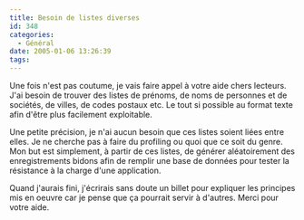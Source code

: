 ```yaml
---
title: Besoin de listes diverses
id: 348
categories:
  - Général
date: 2005-01-06 13:26:39
tags:
---
```


Une fois n'est pas coutume, je vais faire appel à votre aide chers lecteurs. J'ai besoin de trouver des listes de prénoms, de noms de personnes et de sociétés, de villes, de codes postaux etc. Le tout si possible au format texte afin d'être plus facilement exploitable.

Une petite précision, je n'ai aucun besoin que ces listes soient liées entre elles. Je ne cherche pas à faire du profiling ou quoi que ce soit du genre. Mon but est simplement, à partir de ces listes, de générer aléatoirement des enregistrements bidons afin de remplir une base de données pour tester la résistance à la charge d'une application.

Quand j'aurais fini, j'écrirais sans doute un billet pour expliquer les principes mis en oeuvre car je pense que ça pourrait servir à d'autres. Merci pour votre aide.